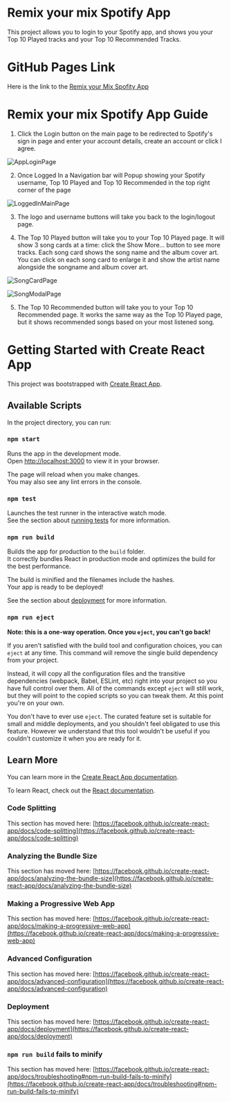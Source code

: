 # Remix your mix Spotify App

This project allows you to login to your Spotify app, and shows you your Top 10 Played tracks and your Top 10 Recommended Tracks.

# GitHub Pages Link

Here is the link to the [Remix your Mix Spofity App](https://niki1043.github.io/project-name-frontend/)

# Remix your mix Spotify App Guide

1. Click the Login button on the main page to be redirected to Spotify's sign in page and enter your account details, create an account or click I agree.

![AppLoginPage](https://github.com/Niki1043/project-name-frontend/assets/70037568/ef24dd3c-7054-4d75-8c92-05b363a1ef97)


2. Once Logged In a Navigation bar will Popup showing your Spotify username, Top 10 Played and Top 10 Recommended in the top right corner of the page

![LoggedInMainPage](https://github.com/Niki1043/project-name-frontend/assets/70037568/8f178427-65d3-4d1e-8442-a8714afbbb6e)

3. The logo and username buttons will take you back to the login/logout page.

4. The Top 10 Played button will take you to your Top 10 Played page. It will show 3 song cards at a time: click the Show More... button to see more tracks. Each song card shows the song name and the album cover art. You can click on each song card to enlarge it and show the artist name alongside the songname and album cover art.

![SongCardPage](https://github.com/Niki1043/project-name-frontend/assets/70037568/5aa846cb-a0c2-4c3d-8a25-f2579745ad27)

![SongModalPage](https://github.com/Niki1043/project-name-frontend/assets/70037568/a23f81a6-2ee2-468e-8dad-de33bded75ca)

5. The Top 10 Recommended button will take you to your Top 10 Recommended page. It works the same way as the Top 10 Played page, but it shows recommended songs based on your most listened song.

# Getting Started with Create React App

This project was bootstrapped with [Create React App](https://github.com/facebook/create-react-app).

## Available Scripts

In the project directory, you can run:

### `npm start`

Runs the app in the development mode.\
Open [http://localhost:3000](http://localhost:3000) to view it in your browser.

The page will reload when you make changes.\
You may also see any lint errors in the console.

### `npm test`

Launches the test runner in the interactive watch mode.\
See the section about [running tests](https://facebook.github.io/create-react-app/docs/running-tests) for more information.

### `npm run build`

Builds the app for production to the `build` folder.\
It correctly bundles React in production mode and optimizes the build for the best performance.

The build is minified and the filenames include the hashes.\
Your app is ready to be deployed!

See the section about [deployment](https://facebook.github.io/create-react-app/docs/deployment) for more information.

### `npm run eject`

**Note: this is a one-way operation. Once you `eject`, you can't go back!**

If you aren't satisfied with the build tool and configuration choices, you can `eject` at any time. This command will remove the single build dependency from your project.

Instead, it will copy all the configuration files and the transitive dependencies (webpack, Babel, ESLint, etc) right into your project so you have full control over them. All of the commands except `eject` will still work, but they will point to the copied scripts so you can tweak them. At this point you're on your own.

You don't have to ever use `eject`. The curated feature set is suitable for small and middle deployments, and you shouldn't feel obligated to use this feature. However we understand that this tool wouldn't be useful if you couldn't customize it when you are ready for it.

## Learn More

You can learn more in the [Create React App documentation](https://facebook.github.io/create-react-app/docs/getting-started).

To learn React, check out the [React documentation](https://reactjs.org/).

### Code Splitting

This section has moved here: [https://facebook.github.io/create-react-app/docs/code-splitting](https://facebook.github.io/create-react-app/docs/code-splitting)

### Analyzing the Bundle Size

This section has moved here: [https://facebook.github.io/create-react-app/docs/analyzing-the-bundle-size](https://facebook.github.io/create-react-app/docs/analyzing-the-bundle-size)

### Making a Progressive Web App

This section has moved here: [https://facebook.github.io/create-react-app/docs/making-a-progressive-web-app](https://facebook.github.io/create-react-app/docs/making-a-progressive-web-app)

### Advanced Configuration

This section has moved here: [https://facebook.github.io/create-react-app/docs/advanced-configuration](https://facebook.github.io/create-react-app/docs/advanced-configuration)

### Deployment

This section has moved here: [https://facebook.github.io/create-react-app/docs/deployment](https://facebook.github.io/create-react-app/docs/deployment)

### `npm run build` fails to minify

This section has moved here: [https://facebook.github.io/create-react-app/docs/troubleshooting#npm-run-build-fails-to-minify](https://facebook.github.io/create-react-app/docs/troubleshooting#npm-run-build-fails-to-minify)

